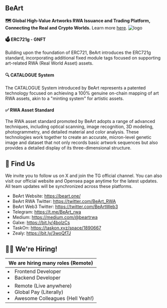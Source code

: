 ## BeArt

 **🗺️ Global High-Value Artworks RWA Issuance and Trading Platform, Connecting the Real and Crypto Worlds.** Learn more [here](https://www.beart.one/).
![logo](https://github.com/BeArt-PDD/.github/assets/29502440/71ccd734-b21b-4bb7-9cd4-1ed42030b0f2)

#### 🗳️ ERC721g - GNFT

Building upon the foundation of ERC721, BeArt introduces the ERC721g standard, incorporating additional fixed module tags focused on supporting art-related RWA (Real World Asset) assets. 

#### 🔍 CATALOGUE System

The CATALOGUE System introduced by BeArt represents a patented technology focused on achieving a 100% genuine on-chain mapping of art RWA assets, akin to a "minting system" for artistic assets.

#### ✅ RWA Asset Standard

The RWA asset standard promoted by BeArt adopts a range of advanced techniques, including optical scanning, image recognition, 3D modeling, photogrammetry, and detailed material and color analysis. These technologies work together to create an accurate, micron-level genetic image and dataset that not only records basic artwork sequences but also provides a detailed display of its three-dimensional structure.


## 🦦 Find Us

We invite you to follow us on X and join the TG official channel. You can also visit our official website and Opensea page anytime for the latest updates. 
All team updates will be synchronized across these platforms.

- BeArt Website: https://beart.one/
- BeArt RWA Twitter: https://twitter.com/BeArt_RWA
- BeArt Web3 Twitter: https://twitter.com/BeArtWeb3
- Telegram: https://t.me/BeArt_rwa
- Medium: https://medium.com/@beartrwa
- Galxe: https://bit.ly/4bolzCs
- TaskOn: https://taskon.xyz/space/1890667
- Zealy: https://bit.ly/3woQf7J

## 🙋‍♂️ We're Hiring!

<table>
    <thead>
        <tr>
            <th colspan="2"> We are hiring many roles (Remote)
<!--             <a href="">👉 Click here to check all open positions</a>
            </th> -->
        </tr>
    </thead>
    <tbody>
        <tr>
            <td>
            <li> Frontend Developer</li>
            <li> Backend Developer</li>
            </td>
        </tr>
        <tr>
            <td>
            <li> Remote (Live anywhere)</li>
            <li> Global Pay (Literally)</li>
            <li> Awesome Colleagues (Hell Yeah!)</li>
            </td>
        </tr>
    </tbody>
</table>
